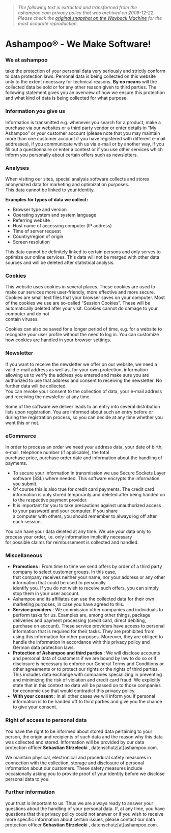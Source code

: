 > *The following text is extracted and transformed from the ashampoo.com privacy policy that was archived on 2008-12-22. Please check the [original snapshot on the Wayback Machine](https://web.archive.org/web/20081222051902id_/http%3A//www.ashampoo.com/frontend/homepage/php/privacypolicy.php%3Fsession_langid%3D2) for the most accurate reproduction.*

# Ashampoo® - We Make Software!

### We at ashampoo

take the protection of your personal data very seriously and strictly conform to data protection laws. Personal data is being collected on this website only to the extent necessary for technical reasons. **By no means** will the collected data be sold or for any other reason given to third parties. The following statement gives you an overview of how we ensure this protection and what kind of data is being collected for what purpose. 

### Information you give us

Information is transmitted e.g. whenever you search for a product, make a purchase via our websites or a third party vendor or enter details in “My Ashampoo” or your customer account (please note that you may maintain more than one customer account if you have registered with different e-mail addresses), if you communicate with us via e-mail or by another way, if you fill out a questionnaire or enter a contest or if you use other services which inform you personally about certain offers such as newsletters. 

  


### Analyses

When visiting our sites, special analysis software collects and stores anonymized data for marketing and optimization purposes.   
This data cannot be linked to your identity. 

**Examples for types of data we collect:**

  * Browser type and version 
  * Operating system and system language
  * Referring website 
  * Host name of accessing computer (IP address)
  * Time of server request
  * Country/region of origin
  * Screen resolution



This data cannot be definitely linked to certain persons and only serves to optimize our online services. This data will not be merged with other data sources and will be deleted after statistical analysis. 

### Cookies 

This website uses cookies in several places. These cookies are used to make our services more user-friendly, more effective and more secure. Cookies are small text files that your browser saves on your computer. Most of the cookies we use are so-called “Session Cookies”. These will be automatically deleted after your visit. Cookies cannot do damage to your computer and do not  
contain viruses. 

Cookies can also be saved for a longer period of time, e.g. for a website to recognize your user profile without the need to log in. You can customize how cookies are handled in your browser settings. 

### Newsletter 

If you want to receive the newsletter we offer on our website, we need a valid e-mail address as well as, for your own protection, information allowing us to verify the address you entered and make sure you are authorized to use that address and consent to receiving the newsletter. No further data will be collected.  
You can revoke your consent to the collection of data, your e-mail address and receiving the newsletter at any time. 

Some of the software we deliver leads to an entry into several distribution lists upon registration. You are informed about such an entry before or during the registration process, so you can decide at any time whether you want this or not. 

### eCommerce 

In order to process an order we need your address data, your date of birth, e-mail, telephone number (if applicable), the total   
purchase price, purchase order date and information about the handling of payments. 

  * To secure your information in transmission we use Secure Sockets Layer software (SSL) where needed. This software encrypts the information you submit.
  * Of course this is also true for credit card payments. The credit card information is only stored temporarily and deleted after being handed on to the respective payment provider.
  * It is important for you to take precautions against unauthorized access to your password and your computer. If you share   
a computer with others, you should remember to always log off after each session.



You can have your data deleted at any time. We use your data only to process your order, i.e. only information implicitly necessary   
for possible claims for reimbursement is collected and handled. 

### Miscellaneous

  * **Promotions** : From time to time we send offers by order of a third party company to select customer groups. In this case,   
that company receives neither your name, nor your address or any other information that could be used to personally   
identify you. If you do not wish to receive such offers, you can simply stop them in your user account.
  * Ashampoo and its affiliates can use the collected data for their own marketing purposes, in case you have agreed to this.
  * **Service providers** : We commission other companies and individuals to perform tasks for us. Examples are, among other things, package deliveries and payment processing (credit card, direct debiting, purchase on account). These service providers have access to personal information that is required for their tasks. They are prohibited from using this information for other purposes. Moreover, they are obliged to handle the information in accordance with this privacy policy and German data protection laws.
  * **Protection of Ashampoo and third parties** : We will disclose accounts and personal data of customers if we are bound by law to do so or if disclosure is necessary to enforce our General Terms and Conditions or other agreements or to protect our rights or the rights of third parties. This includes data exchange with companies specializing in preventing and minimizing the risk of violation and credit card fraud. We explicitly state that in this context no data will be passed on to those companies for economic use that would contradict this privacy policy.
  * **With your consent** : In all other cases we will inform you if personal information is to be handed off to third parties and give you the chance to give your consent.



### Right of access to personal data 

You have the right to be informed about stored data pertaining to your person, the origin and recipients of such data and the reason why this data was collected and stored. Information will be provided by our data protection officer **Sebastian Strzelecki** , datenschutz[at]ashampoo.com. 

We maintain physical, electronical and procedural safety measures in connection with the collection, storage and disclosure of personal information about our customers. These safety measures include occasionally asking you to provide proof of your identity before we disclose personal data to you. 

### Further information

your trust is important to us. Thus we are always ready to answer your questions about the handling of your personal data. If, at any time, you have questions that this privacy policy could not answer or if you wish to receive more specific information about certain issues, please contact our data protection officer **Sebastian Strzelecki** , datenschutz[at]ashampoo.com. 
